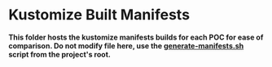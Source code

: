 # Kustomize Built Manifests

**This folder hosts the kustomize manifests builds for each POC for ease of comparison. Do not
modify file here, use the [generate-manifests.sh](generate-manifests.sh) script from the project's root.**
